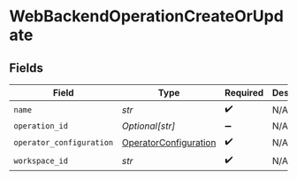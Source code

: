 # WebBackendOperationCreateOrUpdate


## Fields

| Field                                                                 | Type                                                                  | Required                                                              | Description                                                           |
| --------------------------------------------------------------------- | --------------------------------------------------------------------- | --------------------------------------------------------------------- | --------------------------------------------------------------------- |
| `name`                                                                | *str*                                                                 | :heavy_check_mark:                                                    | N/A                                                                   |
| `operation_id`                                                        | *Optional[str]*                                                       | :heavy_minus_sign:                                                    | N/A                                                                   |
| `operator_configuration`                                              | [OperatorConfiguration](../../models/shared/operatorconfiguration.md) | :heavy_check_mark:                                                    | N/A                                                                   |
| `workspace_id`                                                        | *str*                                                                 | :heavy_check_mark:                                                    | N/A                                                                   |